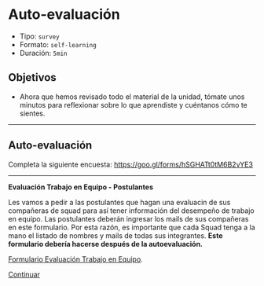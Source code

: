 # Auto-evaluación
- Tipo: `survey`
- Formato: `self-learning`
- Duración: `5min`

## Objetivos

- Ahora que hemos revisado todo el material de la unidad, tómate unos minutos para reflexionar sobre lo que aprendiste y cuéntanos cómo te sientes.

***

## Auto-evaluación
Completa la siguiente encuesta:
https://goo.gl/forms/hSGHATt0tM6B2vYE3
***

**Evaluación Trabajo en Equipo - Postulantes** 

Les vamos a pedir a las postulantes que hagan una evaluacin de sus compañeras de squad para así tener información del desempeño de trabajo en equipo. Las postulantes deberán ingresar los mails de sus compañeras en este formulario. Por esta razón, es importante que cada Squad tenga a la mano el listado de nombres y mails de todas sus integrantes. **Este formulario debería hacerse después de la autoevaluación.**

<a href="https://laboratoria.typeform.com/to/fzNQpV" target="_blank">Formulario Evaluación Trabajo en Equipo</a>.


[Continuar](13-closing.md)
